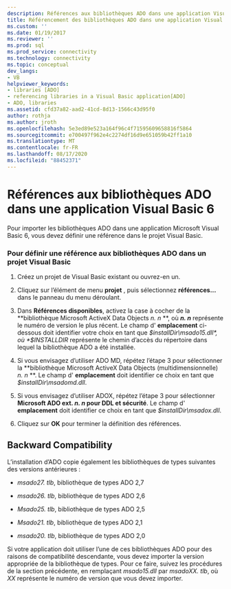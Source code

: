 ```yaml
---
description: Références aux bibliothèques ADO dans une application Visual Basic 6
title: Référencement des bibliothèques ADO dans une application Visual Basic 6 | Microsoft Docs
ms.custom: ''
ms.date: 01/19/2017
ms.reviewer: ''
ms.prod: sql
ms.prod_service: connectivity
ms.technology: connectivity
ms.topic: conceptual
dev_langs:
- VB
helpviewer_keywords:
- libraries [ADO]
- referencing libraries in a Visual Basic application[ADO]
- ADO, libraries
ms.assetid: cfd37a82-aad2-41cd-8d13-1566c43d95f0
author: rothja
ms.author: jroth
ms.openlocfilehash: 5e3ed89e523a164f96c4f71595609658816f5864
ms.sourcegitcommit: e700497f962e4c2274df16d9e651059b42ff1a10
ms.translationtype: MT
ms.contentlocale: fr-FR
ms.lasthandoff: 08/17/2020
ms.locfileid: "88452371"
---
```

# <a name="referencing-the-ado-libraries-in-a-visual-basic-6-application"></a>Références aux bibliothèques ADO dans une application Visual Basic 6
Pour importer les bibliothèques ADO dans une application Microsoft Visual Basic 6, vous devez définir une référence dans le projet Visual Basic.  
  
### <a name="to-set-a-reference-to-the-ado-libraries-in-a-visual-basic-project"></a>Pour définir une référence aux bibliothèques ADO dans un projet Visual Basic  
  
1.  Créez un projet de Visual Basic existant ou ouvrez-en un.  
  
2.  Cliquez sur l’élément de menu **projet** , puis sélectionnez **références...** dans le panneau du menu déroulant.  
  
3.  Dans **Références disponibles**, activez la case à cocher de la **bibliothèque Microsoft ActiveX Data Objects *n. n* **, où ***n. n*** représente le numéro de version le plus récent. Le champ d' **emplacement** ci-dessous doit identifier votre choix en tant que *$installDir\msado15.dll*, où *$INSTALLDIR* représente le chemin d’accès du répertoire dans lequel la bibliothèque ADO a été installée.  
  
4.  Si vous envisagez d’utiliser ADO MD, répétez l’étape 3 pour sélectionner la **bibliothèque Microsoft ActiveX Data Objects (multidimensionnelle) *n. n* **. Le champ d' **emplacement** doit identifier ce choix en tant que *$installDir\msadomd.dll*.  
  
5.  Si vous envisagez d’utiliser ADOX, répétez l’étape 3 pour sélectionner **Microsoft ADO ext. *n. n* pour DDL et sécurité**. Le champ d' **emplacement** doit identifier ce choix en tant que *$installDir\msadox.dll*.  
  
6.  Cliquez sur **OK** pour terminer la définition des références.  
  
## <a name="backward-compatibility"></a>Backward Compatibility  
 L’installation d’ADO copie également les bibliothèques de types suivantes des versions antérieures :  
  
-   *msado27. tlb*, bibliothèque de types ADO 2,7  
  
-   *msado26. tlb*, bibliothèque de types ADO 2,6  
  
-   *Msado25. tlb*, bibliothèque de types ADO 2,5  
  
-   *Msado21. tlb*, bibliothèque de types ADO 2,1  
  
-   *msado20. tlb*, bibliothèque de types ADO 2,0  
  
 Si votre application doit utiliser l’une de ces bibliothèques ADO pour des raisons de compatibilité descendante, vous devez importer la version appropriée de la bibliothèque de types. Pour ce faire, suivez les procédures de la section précédente, en remplaçant *msado15.dll* par *msadoXX. tlb*, où *XX* représente le numéro de version que vous devez importer.
